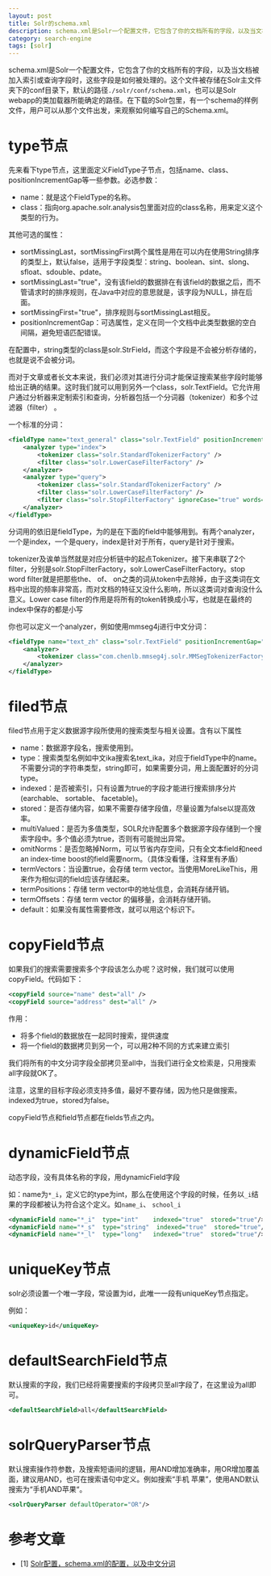 ```yaml
---
layout: post
title: Solr的schema.xml
description: schema.xml是Solr一个配置文件，它包含了你的文档所有的字段，以及当文档被加入索引或查询字段时，这些字段是如何被处理的。
category: search-engine
tags: [solr]
---
```


schema.xml是Solr一个配置文件，它包含了你的文档所有的字段，以及当文档被加入索引或查询字段时，这些字段是如何被处理的。这个文件被存储在Solr主文件夹下的conf目录下，默认的路径`./solr/conf/schema.xml`，也可以是Solr webapp的类加载器所能确定的路径。在下载的Solr包里，有一个schema的样例文件，用户可以从那个文件出发，来观察如何编写自己的Schema.xml。

# type节点

先来看下type节点，这里面定义FieldType子节点，包括name、class、positionIncrementGap等一些参数。必选参数：

- name：就是这个FieldType的名称。
- class：指向org.apache.solr.analysis包里面对应的class名称，用来定义这个类型的行为。

其他可选的属性： 

- sortMissingLast，sortMissingFirst两个属性是用在可以内在使用String排序的类型上，默认false，适用于字段类型：string、boolean、sint、slong、sfloat、sdouble、pdate。
- sortMissingLast="true"，没有该field的数据排在有该field的数据之后，而不管请求时的排序规则，在Java中对应的意思就是，该字段为NULL，排在后面。
- sortMissingFirst="true"，排序规则与sortMissingLast相反。
- positionIncrementGap：可选属性，定义在同一个文档中此类型数据的空白间隔，避免短语匹配错误。

在配置中，string类型的class是solr.StrField，而这个字段是不会被分析存储的，也就是说不会被分词。

而对于文章或者长文本来说，我们必须对其进行分词才能保证搜索某些字段时能够给出正确的结果。这时我们就可以用到另外一个class，solr.TextField。它允许用户通过分析器来定制索引和查询，分析器包括一个分词器（tokenizer）和多个过滤器（filter） 。

一个标准的分词：

```xml
<fieldType name="text_general" class="solr.TextField" positionIncrementGap="100">
    <analyzer type="index">
        <tokenizer class="solr.StandardTokenizerFactory" />
        <filter class="solr.LowerCaseFilterFactory" />
    </analyzer>
    <analyzer type="query">
        <tokenizer class="solr.StandardTokenizerFactory" />
        <filter class="solr.LowerCaseFilterFactory" />
        <filter class="solr.StopFilterFactory" ignoreCase="true" words="stopwords.txt" enablePositionIncrements="true" />
    </analyzer>
</fieldType>
```

分词用的依旧是fieldType，为的是在下面的field中能够用到。有两个analyzer，一个是index，一个是query，index是针对于所有，query是针对于搜索。

tokenizer及诶单当然就是对应分析链中的起点Tokenizer。接下来串联了2个filter，分别是solr.StopFilterFactory，solr.LowerCaseFilterFactory。stop word filter就是把那些the、 of、 on之类的词从token中去除掉，由于这类词在文档中出现的频率非常高，而对文档的特征又没什么影响，所以这类词对查询没什么意义。Lower case filter的作用是将所有的token转换成小写，也就是在最终的index中保存的都是小写

你也可以定义一个analyzer，例如使用mmseg4j进行中文分词：

```xml
<fieldType name="text_zh" class="solr.TextField" positionIncrementGap="100">
    <analyzer> 
        <tokenizer class="com.chenlb.mmseg4j.solr.MMSegTokenizerFactory" mode="complex" />
    </analyzer>
</fieldType>
```

# filed节点

filed节点用于定义数据源字段所使用的搜索类型与相关设置。含有以下属性

- name：数据源字段名，搜索使用到。
- type：搜索类型名例如中文ika搜索名text_ika，对应于fieldType中的name。不需要分词的字符串类型，string即可，如果需要分词，用上面配置好的分词type。
- indexed：是否被索引，只有设置为true的字段才能进行搜索排序分片(earchable、 sortable、 facetable)。
- stored：是否存储内容，如果不需要存储字段值，尽量设置为false以提高效率。
- multiValued：是否为多值类型，SOLR允许配置多个数据源字段存储到一个搜索字段中。多个值必须为true，否则有可能抛出异常。
- omitNorms：是否忽略掉Norm，可以节省内存空间，只有全文本field和need an index-time boost的field需要norm。（具体没看懂，注释里有矛盾）
- termVectors：当设置true，会存储 term vector。当使用MoreLikeThis，用来作为相似词的field应该存储起来。
- termPositions：存储 term vector中的地址信息，会消耗存储开销。
- termOffsets：存储 term vector 的偏移量，会消耗存储开销。
- default：如果没有属性需要修改，就可以用这个标识下。

# copyField节点

如果我们的搜索需要搜索多个字段该怎么办呢？这时候，我们就可以使用copyField。代码如下：

```xml
<copyField source="name" dest="all" />
<copyField source="address" dest="all" />
```

作用：

- 将多个field的数据放在一起同时搜索，提供速度
- 将一个field的数据拷贝到另一个，可以用2种不同的方式来建立索引

我们将所有的中文分词字段全部拷贝至all中，当我们进行全文检索是，只用搜索all字段就OK了。

注意，这里的目标字段必须支持多值，最好不要存储，因为他只是做搜索。indexed为true，stored为false。

copyField节点和field节点都在fields节点之内。

# dynamicField节点

动态字段，没有具体名称的字段，用dynamicField字段

如：name为`*_i`，定义它的type为int，那么在使用这个字段的时候，任务以`_i`结果的字段都被认为符合这个定义。如`name_i`、 `school_i`

```xml
<dynamicField name="*_i"  type="int"    indexed="true"  stored="true"/> 
<dynamicField name="*_s"  type="string"  indexed="true"  stored="true"/>
<dynamicField name="*_l"  type="long"   indexed="true"  stored="true"/>
```

# uniqueKey节点

solr必须设置一个唯一字段，常设置为id，此唯一一段有uniqueKey节点指定。

例如：

```xml
<uniqueKey>id</uniqueKey>
```

# defaultSearchField节点

默认搜索的字段，我们已经将需要搜索的字段拷贝至all字段了，在这里设为all即可。

```xml
<defaultSearchField>all</defaultSearchField>
```

# solrQueryParser节点

默认搜索操作符参数，及搜索短语间的逻辑，用AND增加准确率，用OR增加覆盖面，建议用AND，也可在搜索语句中定义。例如搜索“手机 苹果”，使用AND默认搜索为“手机AND苹果“。

```xml
<solrQueryParser defaultOperator="OR"/> 
```

# 参考文章

- [1] [Solr配置，schema.xml的配置，以及中文分词](http://www.cnblogs.com/wrt2010/archive/2012/11/14/2769521.html)
